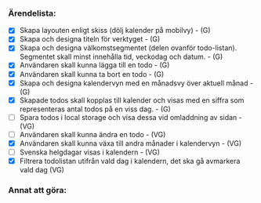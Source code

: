 ### Ärendelista:
- [x] Skapa layouten enligt skiss (dölj kalender på mobilvy) - (G)
- [x] Skapa och designa titeln för verktyget - (G)
- [x] Skapa och designa välkomstsegmentet (delen ovanför todo-listan). Segmentet skall minst innehålla tid, veckodag och datum. - (G)
- [x] Användaren skall kunna lägga till en todo - (G)
- [x] Användaren skall kunna ta bort en todo - (G)
- [x] Skapa och designa kalendervyn med en månadsvy över aktuell månad - (G)
- [x] Skapade todos skall kopplas till kalender och visas med en siffra som representeras antal todos på en viss dag. - (G)
- [ ] Spara todos i local storage och visa dessa vid omladdning av sidan - (VG)
- [ ] Användaren skall kunna ändra en todo - (VG)
- [x] Användaren skall kunna växa till andra månader i kalendervyn - (VG)
- [ ] Svenska helgdagar visas i kalendern - (VG)
- [x] Filtrera todolistan utifrån vald dag i kalendern, det ska gå avmarkera vald dag (VG)

### Annat att göra:
